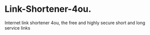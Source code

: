 # Link-Shortener-4ou.
Internet link shortener 4ou, the free and highly secure short and long service links
